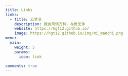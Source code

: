 ```yaml
---
title: Links
links:
  - title: 云梦泽
    description: 我自风情万种，与世无争
    website: https://hgt12.github.io/
    image: https://hgt12.github.io/img/mi_manchi.png
menu:
  main:
    weight: 5
    params:
      icon: link

comments: true
---
```


<!--
To use this feature, add `links` section to frontmatter.

This page's frontmatter:

```yaml
links:
  - title: GitHub
    description: GitHub is the world's largest software development platform.
    website: https://github.com
    image: https://github.githubassets.com/images/modules/logos_page/GitHub-Mark.png
  - title: TypeScript
    description: TypeScript is a typed superset of JavaScript that compiles to plain JavaScript.
    website: https://www.typescriptlang.org
    image: ts-logo-128.jpg
```

`image` field accepts both local and external images.
-->
